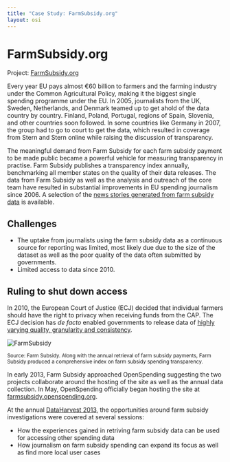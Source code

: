 ```yaml
---
title: "Case Study: FarmSubsidy.org"
layout: osi
---
```


# FarmSubsidy.org

<div class="well">Project: <a href="http://farmsubsidy.org/">FarmSubsidy.org</a></div>

Every year EU pays almost €60 billion to farmers and the farming industry under the Common Agricultural Policy, making it the biggest single spending programme under the EU. In 2005, journalists from the UK, Sweden, Netherlands, and Denmark teamed up to get ahold of the data country by country. Finland, Poland, Portugal, regions of Spain, Slovenia, and other countries soon followed. In some countries like Germany in 2007, the group had to go to court to get the data, which resulted in coverage from Stern and Stern online while raising the discussion of transparency.

The meaningful demand from Farm Subsidy for each farm subsidy payment to be made public became a powerful vehicle for measuring transparency in practise. 
Farm Subsidy publishes a transparency index annually, benchmarking all member states on the quality of their data releases. The data from Farm Subsidy as well as the analysis and outreach of the
core team have resulted in substantial improvements in EU spending journalism
since 2006. A selection of the [news stories generated from farm subsidy
data](http://farmsubsidy.openspending.org/news/) is available.

## Challenges 

- The uptake from journalists using the farm subsidy data as a continuous source for reporting was limited, most likely due due to the size of the dataset as well as the poor quality of the data often submitted by governments. 
- Limited access to data since 2010.

## Ruling to shut down access

In 2010, the European Court of Justice (ECJ) decided that individual farmers should have the right to privacy when receiving funds
from the CAP. The ECJ decision has *de facto* enabled governments to release data of [highly
varying quality, granularity and
consistency](http://farmsubsidy.org/news/features/2012-data-harvest/).

![FarmSubsidy](http://farm4.staticflickr.com/3780/8895739487_b03be6f0fa.jpg)

<small>Source: Farm Subsidy. Along with the annual retrieval of farm subsidy
payments, Farm Subsidy produced a comprehensive index on farm subsidy
spending transparency.</small>

In early 2013, Farm Subsidy approached OpenSpending suggesting the two
projects collaborate around the hosting of the site as well as the
annual data collection. In May, OpenSpending officially began hosting the
site at
[farmsubsidy.openspending.org](http://farmsubsidy.openspending.org).

At the annual [DataHarvest
2013](http://www.journalismfund.eu/dataharvest13), the opportunities around farm subsidy investigations were covered at several sessions:

*  How the experiences gained in retriving farm subsidy data can be
    used for accessing other spending data
*  How journalism on farm subsidy spending can expand its focus as well
    as find more local user cases
